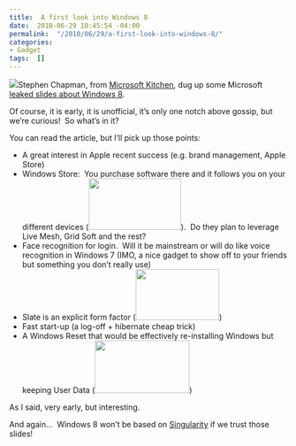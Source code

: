 ```yaml
---
title:  A first look into Windows 8
date:  2010-06-29 10:45:54 -04:00
permalink:  "/2010/06/29/a-first-look-into-windows-8/"
categories:
- Gadget
tags:  []
---
```

<p><img src="http://www.msftkitchen.com/img/windows-8.png" />Stephen Chapman, from <a href="http://msftkitchen.com">Microsoft Kitchen</a>, dug up some Microsoft <a href="http://msftkitchen.com/2010/06/windows-8-plans-leaked-numerous-details-revealed.html">leaked slides about Windows 8</a>.</p>  <p>Of course, it is early, it is unofficial, it’s only one notch above gossip, but we’re curious!&#160; So what’s in it?</p>  <p>You can read the article, but I’ll pick up those points:</p>  <ul>   <li>A great interest in Apple recent success (e.g. brand management, Apple Store) </li>    <li>Windows Store:&#160; You purchase software there and it follows you on your different devices (<a href="http://msftkitchen.com/wp-content/uploads/2010/06/Windows-8-Windows-Store-07.png"><img src="http://msftkitchen.com/wp-content/uploads/2010/06/Windows-8-Windows-Store-07.png" width="167" height="93" /></a>).&#160; Do they plan to leverage Live Mesh, Grid Soft and the rest? </li>    <li>Face recognition for login.&#160; Will it be mainstream or will do like voice recognition in Windows 7 (IMO, a nice gadget to show off to your friends but something you don’t really use) </li>    <li>Slate is an explicit form factor (<a href="http://msftkitchen.com/wp-content/uploads/2010/06/Windows-8-Differentiation-Goals-03.png"><img src="http://msftkitchen.com/wp-content/uploads/2010/06/Windows-8-Differentiation-Goals-03.png" width="151" height="92" /></a>) </li>    <li>Fast start-up (a log-off + hibernate cheap trick)</li>    <li>A Windows Reset that would be effectively re-installing Windows but keeping User Data (<a href="http://msftkitchen.com/wp-content/uploads/2010/06/Windows-8-Push-Button-Reset-01.png"><img src="http://msftkitchen.com/wp-content/uploads/2010/06/Windows-8-Push-Button-Reset-01.png" width="171" height="95" /></a>)</li> </ul>  <p>As I said, very early, but interesting.</p>  <p>And again…&#160; Windows 8 won’t be based on <a href="http://research.microsoft.com/en-us/projects/singularity/">Singularity</a> if we trust those slides!</p>